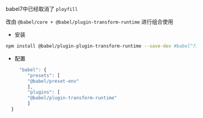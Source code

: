 babel7中已经取消了 ```ployfill``` 

改由 ```@babel/core + @babel/plugin-transform-runtime``` 进行组合使用

- 安装
``` bash
npm install @babel/plugin-plugin-transform-runtime --save-dev #babel^7以上的版本
```

- 配置
``` js
     "babel": {
        "presets": [
        "@babel/preset-env"
        ],
        "plugins": [
        "@babel/plugin-transform-runtime"
        ]
  }
```
